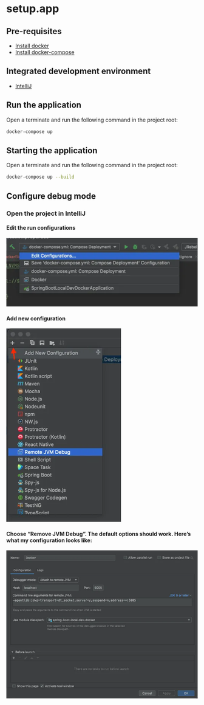 # setup.app

## Pre-requisites
- [Install docker](https://docs.docker.com/engine/install/)
- [Install docker-compose](https://docs.docker.com/compose/install/)

## Integrated development environment
- [IntelliJ](https://www.jetbrains.com/idea/download/#section=linux)

## Run the application
Open a terminate and run the following command in the project root:
```sh
docker-compose up
```

## Starting the application
Open a terminate and run the following command in the project root:
```sh
docker-compose up --build
```

## Configure debug mode
### Open the project in IntelliJ 

#### Edit the run configurations

![editConfig](./images/editConfig.png)

#### Add new configuration
![RemoteJvm](./images/RemoteJvm.png)

#### Choose “Remove JVM Debug”. The default options should work. Here’s what my configuration looks like:
![docker-remote-debugging](./images/docker-remote-debugging.png)
